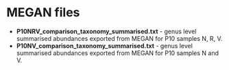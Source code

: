 MEGAN files
===========

* **P10NRV_comparison_taxonomy_summarised.txt** - genus level summarised abundances exported from MEGAN for P10 samples N, R, V.
* **P10NV_comparison_taxonomy_summarised.txt** - genus level summarised abundances exported from MEGAN for P10 samples N and V.
